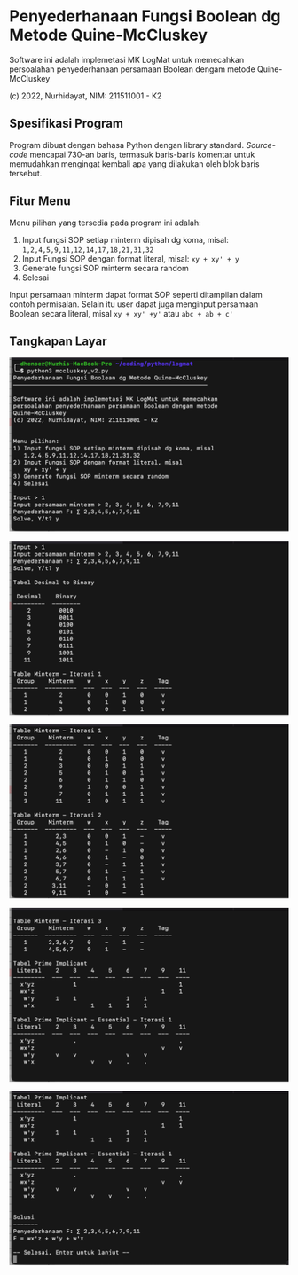 # Penyederhanaan Fungsi Boolean dg Metode Quine-McCluskey

Software ini adalah implemetasi MK LogMat untuk memecahkan
persoalahan penyederhanaan persamaan Boolean dengam metode
Quine-McCluskey

(c) 2022, Nurhidayat, NIM: 211511001 - K2

## Spesifikasi Program

Program dibuat dengan bahasa Python dengan library standard. 
*Source-code* mencapai 730-an baris, termasuk baris-baris 
komentar untuk memudahkan mengingat kembali apa yang dilakukan 
oleh blok baris tersebut.

## Fitur Menu

Menu pilihan yang tersedia pada program ini adalah:

1. Input fungsi SOP setiap minterm dipisah dg koma, misal: `1,2,4,5,9,11,12,14,17,18,21,31,32`
2. Input Fungsi SOP dengan format literal, misal: `xy + xy' + y`
3. Generate fungsi SOP minterm secara random
4. Selesai

Input persamaan minterm dapat format SOP seperti ditampilan dalam contoh permisalan. 
Selain itu user dapat juga menginput persamaan Boolean secara literal, misal `xy + xy' +y'` 
atau `abc + ab + c'`


## Tangkapan Layar

![Screenshot Menu](sshot_1_menu.png)

![Screenshot Minterm Expression](sshot_2_minterm.png)

![Screenshot Minterm Expression](sshot_3_minterm.png)

![Screenshot Prime](sshot_4_minterm.png)

![Screenshot Solusi](sshot_5_minterm.png)



